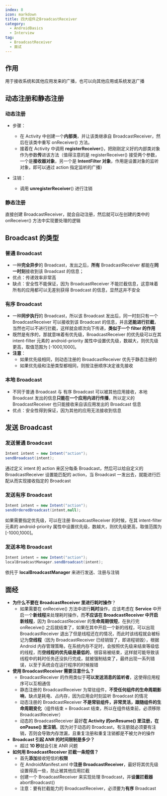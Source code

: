 ```yaml
---
index: 8
icon: markdown
title: 四大组件之BroadcastReceiver
category:
  - AndroidBasics
  - Interview
tag:
  - BroadcastReceiver
  - 面试
---
```


## 作用

用于接收系统和其他应用发来的广播，也可以向其他应用或系统发送广播

## 动态注册和静态注册

### 动态注册

- 步骤：
  - 在 Activity 中创建一个**内部类**，并让该类继承自 BroadcastReceiver，然后在该类中重写 onReceiver() 方法。
  - 接着在 Activity 中调用 **registerReceiver**()，把刚刚定义好的内部类对象作为参数**传**进该方法（值得注意的是 registerReceiver() 接受两个参数，一个是**接收器对象**，另一个是 **IntentFilter 对象**，作用是设置对象的监听对象，即可以通过 action 指定监听的广播）

- 注销：
  - 调用 **unregisterReceiver**() 进行注销

### 静态注册

直接创建 BroadcastReceiver，就会自动注册，然后就可以在创建的类中的 onReceiver() 方法中实现要处理的逻辑

## Broadcast 的类型

### 普通 Broadcast

- 一种**完全异步**的 Broadcast，发出之后，**所有** BroadcastReceiver 都能在**同一时刻**接收到该 Broadcast 的信息；
- 优点：传递效率非常高
- 缺点：安全性不能保证，因为 BroadcastReceiver 不能拦截信息，这意味着所有的应用都可以无差别获得 Broadcast 的信息，显然这并不安全

### 有序 Broadcast

- 一种**同步执行**的 Broadcast，所以该 Broadcast 发出后，同一时刻只有一个 BroadcastReceiver 可以接收到该 Broadcast 的信息，并且**还能进行拦截**，当然也可以不进行拦截，这样就会顺次向下传递，**类似于一个 filter 的作用**
- 既然是有序的，那就意味着有优先级，BroadcastReceiver 的优先级可以在其 intent-filter 元素的 android-priority 属性中设置优先级，数越大，则优先级更高，取值范围为 [-1000,1000]。
- **注意**：
  - 如果优先级相同，则动态注册的 BroadcastReceiver 优先于静态注册的
  - 如果优先级和注册类型都相同，则按注册顺序决定谁先接收

### 本地 Broadcast

- 不同于普通 Broadcast 与 有序 Broadcast 可以被其他应用接收，本地 Broadcast 发出的信息**只能在一个应用内进行传播**，所以定义的 BroadcastReceiver 也只能接收来自该应用发出的 Broadcast 信息
- 优点：安全性得到保证，因为其他的应用无法接收到信息

## 发送 Broadcast

### 发送普通 Broadcast

```java
Intent intent = new Intent("action");
sendBroadcast(intent);
```

通过定义 intent 的 action 来区分每条 Broadcast，然后可以给自定义的 BroadcastReceiver 设置能匹配的 action，当 Broadcast 一发出去，就能进行匹配从而实现接收指定的 Broadcast

### 发送有序 Broadcast

```java
Intent intent = new Intent("action");
sendOrderedBroadcast(intent,null);
```

如果需要指定优先级，可以在注册 BroadcastReceiver 的时候，在其 intent-filter 元素的 android-priority 属性中设置优先级，数越大，则优先级更高，取值范围为 [-1000,1000]。

### 发送本地 Broadcast

```java
Intent intent = new Intent("action");
localBroadcastManager.sendBroadcast(intent);
```

依托于 **localBroadcastManager** 来进行发送、注册与注销

## 面经

- **为什么不要在 BroadcastReceiver 里进行耗时操作**？
  - 如果需要在 onReceive() 方法中进行**耗时**操作，应该考虑在 **Service** 中开启一个**新线程**来处理耗时操作，而**不应该在 BroadcastReceiver 中开启新线程**，因为 BroadcastReceiver 的**生命周期很短**，在执行完 onReceive() 之后就结束了，如果在其中开启一个新的线程，可以出现 BroadcastReceiver 退出了但是线程还在的情况，而此时该线程就会被标记为**空线程**（因为 BroadcastReceiver 已经销毁了，即进程销毁），根据 Android 内存管理策略，在系统内存不足时，会按照优先级来结束等级低的线程，而**空线程的优先级是最低的**，很容易被结束，这样就可能导致该线程中的耗时任务还没执行完成，就被强制结束了，最终出现一系列错误，以至于系统会在运行程序的时候报错
- **使用 BroadcastReceiver 需要注意什么？**
  - BroadcastReceiver 的作用类似于**可以发送消息的监听者**，这使得应用程序可以互相通信
  - 静态注册的 BroadcastReceiver 为常驻组件，**不受任何组件的生命周期影响**，缺点是耗电、占内存，因为应用会时刻监听 Broadcast 的情况
  - 动态注册的 BroadcastReceiver **不是常驻组件，非常灵活，跟随组件的生命周期变化**（组件结束 = Broadcast 结束，所以在组件结束前，必须移除 BroadcastReceiver）
  - 动态的 BroadcastReceiver 最好**在 Activity 的onResume() 里注册，在 onPause() 里注销**。因为对于动态的 Broadcast，有注册就必须要有注销，否则会导致内存泄漏，且重复注册和重复注销都是不被允许的操作
- **Broadcast 引起 ANR 的时间限制是多少？**
  - 超过 **10 秒**就会引发 ANR 问题
- **如何用 BroadcastReceiver 拦截一条短信？**
  - 首先**添加**接收短信的**权限**
  - 在 AndroidManifest.xml 中**注册 BroadcastReceiver**，最好将其优先级设置得高一些，防止被其他应用拦截
  - 创建一个 BroadcastReceiver 来实现处理 Broadcast，并**设置拦截器** abortBroadcast()
  - 注意：要有拦截能力的 BroadcastReceiver，必须要为**有序** Broadcast